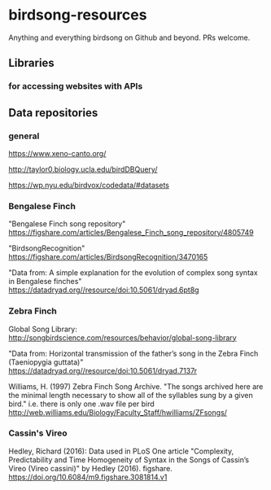 # birdsong-resources
Anything and everything birdsong on Github and beyond. PRs welcome.

## Libraries

### for accessing websites with APIs

## Data repositories

### general

https://www.xeno-canto.org/

http://taylor0.biology.ucla.edu/birdDBQuery/

https://wp.nyu.edu/birdvox/codedata/#datasets

### Bengalese Finch

"Bengalese Finch song repository"
https://figshare.com/articles/Bengalese_Finch_song_repository/4805749

"BirdsongRecognition"
https://figshare.com/articles/BirdsongRecognition/3470165

"Data from: A simple explanation for the evolution of complex song syntax in Bengalese finches"
https://datadryad.org//resource/doi:10.5061/dryad.6pt8g

### Zebra Finch

Global Song Library:
http://songbirdscience.com/resources/behavior/global-song-library

"Data from: Horizontal transmission of the father’s song in the Zebra Finch (Taeniopygia guttata)"
https://datadryad.org//resource/doi:10.5061/dryad.7137r

Williams, H. (1997) Zebra Finch Song Archive.
"The songs archived here are the minimal length necessary to show all of the syllables sung by a given bird."
i.e. there is only one .wav file per bird
http://web.williams.edu/Biology/Faculty_Staff/hwilliams/ZFsongs/

### Cassin's Vireo
Hedley, Richard (2016):
Data used in PLoS One article
"Complexity, Predictability and Time Homogeneity of Syntax in the Songs of Cassin’s Vireo (Vireo cassini)"
by Hedley (2016). figshare.
https://doi.org/10.6084/m9.figshare.3081814.v1
